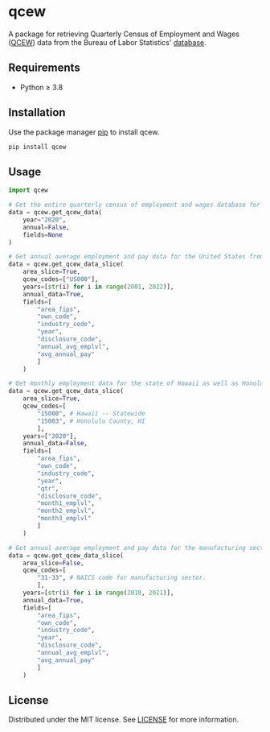 # qcew

A package for retrieving Quarterly Census of Employment and Wages ([QCEW](https://www.bls.gov/cew/)) data from the Bureau of Labor Statistics' [database](https://www.bls.gov/cew/downloadable-data-files.htm).

## Requirements
- Python ≥ 3.8

## Installation

Use the package manager [pip](https://pip.pypa.io/en/stable/) to install qcew.

```bash
pip install qcew
```

## Usage

```python
import qcew

# Get the entire quarterly census of employment and wages database for 2020.
data = qcew.get_qcew_data(
    year="2020",
    annual=False,
    fields=None
)

# Get annual average employment and pay data for the United States from 2001 to 2021.
data = qcew.get_qcew_data_slice(
    area_slice=True,
    qcew_codes=["US000"],
    years=[str(i) for i in range(2001, 2022)],
    annual_data=True,
    fields=[
        "area_fips",
        "own_code",
        "industry_code",
        "year",
        "disclosure_code",
        "annual_avg_emplvl",
        "avg_annual_pay"
        ]
    )

# Get monthly employment data for the state of Hawaii as well as Honolulu County, HI in 2020.
data = qcew.get_qcew_data_slice(
    area_slice=True,
    qcew_codes=[
        "15000", # Hawaii -- Statewide
        "15003", # Honolulu County, HI
        ],
    years=["2020"],
    annual_data=False,
    fields=[
        "area_fips",
        "own_code",
        "industry_code",
        "year",
        "qtr",
        "disclosure_code",
        "month1_emplvl",
        "month2_emplvl",
        "month3_emplvl"
        ]
    )

# Get annual average employment and pay data for the manufacturing sector as a whole from 2010 to 2020.
data = qcew.get_qcew_data_slice(
    area_slice=False,
    qcew_codes=[
        "31-33", # NAICS code for manufacturing sector.
        ],
    years=[str(i) for i in range(2010, 2021)],
    annual_data=True,
    fields=[
        "area_fips",
        "own_code",
        "industry_code",
        "year",
        "disclosure_code",
        "annual_avg_emplvl",
        "avg_annual_pay"
        ]
    )
```

## License
Distributed under the MIT license. See [LICENSE](/LICENSE) for more information.
